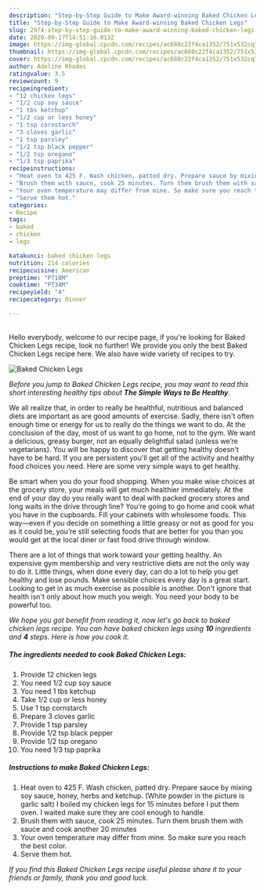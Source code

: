 ```yaml
---
description: "Step-by-Step Guide to Make Award-winning Baked Chicken Legs"
title: "Step-by-Step Guide to Make Award-winning Baked Chicken Legs"
slug: 2974-step-by-step-guide-to-make-award-winning-baked-chicken-legs
date: 2020-09-17T14:51:16.013Z
image: https://img-global.cpcdn.com/recipes/ac688c22f4ca1352/751x532cq70/baked-chicken-legs-recipe-main-photo.jpg
thumbnail: https://img-global.cpcdn.com/recipes/ac688c22f4ca1352/751x532cq70/baked-chicken-legs-recipe-main-photo.jpg
cover: https://img-global.cpcdn.com/recipes/ac688c22f4ca1352/751x532cq70/baked-chicken-legs-recipe-main-photo.jpg
author: Adeline Rhodes
ratingvalue: 3.5
reviewcount: 9
recipeingredient:
- "12 chicken legs"
- "1/2 cup soy sauce"
- "1 tbs ketchup"
- "1/2 cup or less honey"
- "1 tsp cornstarch"
- "3 cloves garlic"
- "1 tsp parsley"
- "1/2 tsp black pepper"
- "1/2 tsp oregano"
- "1/3 tsp paprika"
recipeinstructions:
- "Heat oven to 425 F. Wash chicken, patted dry. Prepare sauce by mixing soy sauce, honey, herbs and ketchup. (White powder in the picture is garlic salt) I boiled my chicken legs for 15 minutes before I put them oven. I waited make sure they are cool enough to handle."
- "Brush them with sauce, cook 25 minutes. Turn them brush them with sauce and cook another 20 minutes"
- "Your oven temperature may differ from mine. So make sure you reach the best color."
- "Serve them hot."
categories:
- Recipe
tags:
- baked
- chicken
- legs

katakunci: baked chicken legs 
nutrition: 214 calories
recipecuisine: American
preptime: "PT18M"
cooktime: "PT34M"
recipeyield: "4"
recipecategory: Dinner

---
```

<br>
Hello everybody, welcome to our recipe page, if you're looking for Baked Chicken Legs recipe, look no further! We provide you only the best Baked Chicken Legs recipe here. We also have wide variety of recipes to try.
<br>


![Baked Chicken Legs](https://img-global.cpcdn.com/recipes/ac688c22f4ca1352/751x532cq70/baked-chicken-legs-recipe-main-photo.jpg)

<i>Before you jump to Baked Chicken Legs recipe, you may want to read this short interesting healthy tips about <strong>The Simple Ways to Be Healthy</strong>.</i>

We all realize that, in order to really be healthful, nutritious and balanced diets are important as are good amounts of exercise. Sadly, there isn't often enough time or energy for us to really do the things we want to do. At the conclusion of the day, most of us want to go home, not to the gym. We want a delicious, greasy burger, not an equally delightful salad (unless we’re vegetarians). You will be happy to discover that getting healthy doesn't have to be hard. If you are persistent you'll get all of the activity and healthy food choices you need. Here are some very simple ways to get healthy.

Be smart when you do your food shopping. When you make wise choices at the grocery store, your meals will get much healthier immediately. At the end of your day do you really want to deal with packed grocery stores and long waits in the drive through line? You’re going to go home and cook what you have in the cupboards. Fill your cabinets with wholesome foods. This way—even if you decide on something a little greasy or not as good for you as it could be, you’re still selecting foods that are better for you than you would get at the local diner or fast food drive through window.

There are a lot of things that work toward your getting healthy. An expensive gym membership and very restrictive diets are not the only way to do it. Little things, when done every day, can do a lot to help you get healthy and lose pounds. Make sensible choices every day is a great start. Looking to get in as much exercise as possible is another. Don't ignore that health isn't only about how much you weigh. You need your body to be powerful too. 


<i>We hope you got benefit from reading it, now let's go back to baked chicken legs recipe. You can have baked chicken legs using <strong>10</strong> ingredients and <strong>4</strong> steps. Here is how you cook it.
</i>

##### The ingredients needed to cook Baked Chicken Legs:

1. Provide 12 chicken legs
1. You need 1/2 cup soy sauce
1. You need 1 tbs ketchup
1. Take 1/2 cup or less honey
1. Use 1 tsp cornstarch
1. Prepare 3 cloves garlic
1. Provide 1 tsp parsley
1. Provide 1/2 tsp black pepper
1. Provide 1/2 tsp oregano
1. You need 1/3 tsp paprika


##### Instructions to make Baked Chicken Legs:

1. Heat oven to 425 F. Wash chicken, patted dry. Prepare sauce by mixing soy sauce, honey, herbs and ketchup. (White powder in the picture is garlic salt) I boiled my chicken legs for 15 minutes before I put them oven. I waited make sure they are cool enough to handle.
1. Brush them with sauce, cook 25 minutes. Turn them brush them with sauce and cook another 20 minutes
1. Your oven temperature may differ from mine. So make sure you reach the best color.
1. Serve them hot.


<i>If you find this Baked Chicken Legs recipe useful please share it to your friends or family, thank you and good luck.</i>
